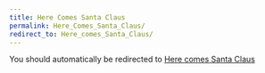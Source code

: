 ```yaml
---
title: Here Comes Santa Claus
permalink: Here_Comes_Santa_Claus/
redirect_to: Here_comes_Santa_Claus/
---
```


You should automatically be redirected to [Here comes Santa Claus](Here_comes_Santa_Claus/)

